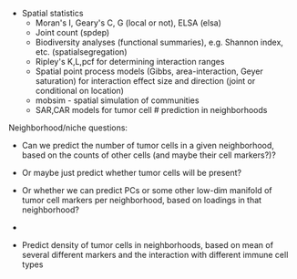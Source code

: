 * Spatial statistics
	* Moran's I, Geary's C, G (local or not), ELSA (elsa)
	* Joint count (spdep)
	* Biodiversity analyses (functional summaries), e.g. Shannon index, etc. (spatialsegregation)
	* Ripley's K,L,pcf for determining interaction ranges
	* Spatial point process models (Gibbs, area-interaction, Geyer saturation) for interaction effect size and direction (joint or conditional on location)
	* mobsim - spatial simulation of communities
	* SAR,CAR models for tumor cell # prediction in neighborhoods


Neighborhood/niche questions:
* Can we predict the number of tumor cells in a given neighborhood, based on the counts of other cells (and maybe their cell markers?)?
* Or maybe just predict whether tumor cells will be present?
* Or whether we can predict PCs or some other low-dim manifold of tumor cell markers per neighborhood, based on loadings in that neighborhood?
* 

* Predict density of tumor cells in neighborhoods, based on mean of several different markers and the interaction with different immune cell types